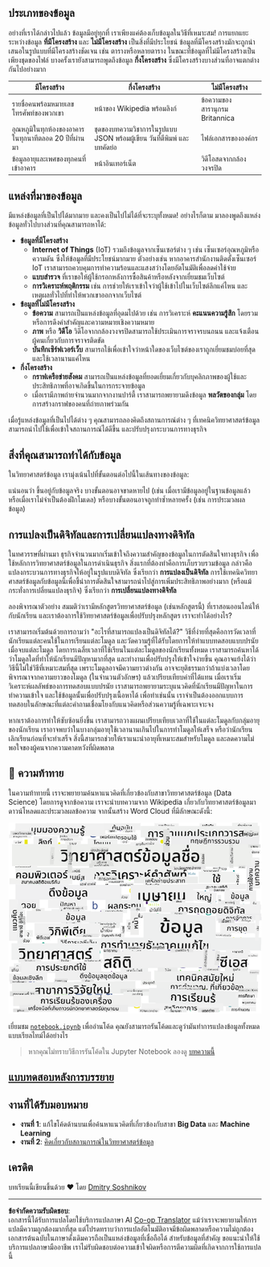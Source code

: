 <!--
CO_OP_TRANSLATOR_METADATA:
{
  "original_hash": "2583a9894af7123b2fcae3376b14c035",
  "translation_date": "2025-08-26T21:30:01+00:00",
  "source_file": "1-Introduction/01-defining-data-science/README.md",
  "language_code": "th"
}
-->
## ประเภทของข้อมูล

อย่างที่เราได้กล่าวไปแล้ว ข้อมูลมีอยู่ทุกที่ เราเพียงแค่ต้องเก็บข้อมูลในวิธีที่เหมาะสม! การแยกแยะระหว่างข้อมูล **ที่มีโครงสร้าง** และ **ไม่มีโครงสร้าง** เป็นสิ่งที่มีประโยชน์ ข้อมูลที่มีโครงสร้างมักจะถูกนำเสนอในรูปแบบที่มีโครงสร้างชัดเจน เช่น ตารางหรือหลายตาราง ในขณะที่ข้อมูลที่ไม่มีโครงสร้างเป็นเพียงชุดของไฟล์ บางครั้งเรายังสามารถพูดถึงข้อมูล **กึ่งโครงสร้าง** ซึ่งมีโครงสร้างบางส่วนที่อาจแตกต่างกันไปอย่างมาก

| มีโครงสร้าง                                                                | กึ่งโครงสร้าง                                                                                 | ไม่มีโครงสร้าง                        |
| ---------------------------------------------------------------------------- | ---------------------------------------------------------------------------------------------- | --------------------------------------- |
| รายชื่อคนพร้อมหมายเลขโทรศัพท์ของพวกเขา                                     | หน้าของ Wikipedia พร้อมลิงก์                                                                   | ข้อความของสารานุกรม Britannica       |
| อุณหภูมิในทุกห้องของอาคารในทุกนาทีตลอด 20 ปีที่ผ่านมา                      | ชุดของบทความวิชาการในรูปแบบ JSON พร้อมผู้เขียน วันที่ตีพิมพ์ และบทคัดย่อ                     | ไฟล์เอกสารขององค์กร                   |
| ข้อมูลอายุและเพศของทุกคนที่เข้าอาคาร                                       | หน้าอินเทอร์เน็ต                                                                              | วิดีโอสดจากกล้องวงจรปิด               |

## แหล่งที่มาของข้อมูล

มีแหล่งข้อมูลที่เป็นไปได้มากมาย และคงเป็นไปไม่ได้ที่จะระบุทั้งหมด! อย่างไรก็ตาม มาลองพูดถึงแหล่งข้อมูลทั่วไปบางส่วนที่คุณสามารถหาได้:

* **ข้อมูลที่มีโครงสร้าง**
  - **Internet of Things** (IoT) รวมถึงข้อมูลจากเซ็นเซอร์ต่าง ๆ เช่น เซ็นเซอร์อุณหภูมิหรือความดัน ซึ่งให้ข้อมูลที่มีประโยชน์มากมาย ตัวอย่างเช่น หากอาคารสำนักงานติดตั้งเซ็นเซอร์ IoT เราสามารถควบคุมการทำความร้อนและแสงสว่างโดยอัตโนมัติเพื่อลดค่าใช้จ่าย
  - **แบบสำรวจ** ที่เราขอให้ผู้ใช้กรอกหลังการซื้อสินค้าหรือหลังจากเยี่ยมชมเว็บไซต์
  - **การวิเคราะห์พฤติกรรม** เช่น การช่วยให้เราเข้าใจว่าผู้ใช้เข้าไปในเว็บไซต์ลึกแค่ไหน และเหตุผลทั่วไปที่ทำให้พวกเขาออกจากเว็บไซต์
* **ข้อมูลที่ไม่มีโครงสร้าง**
  - **ข้อความ** สามารถเป็นแหล่งข้อมูลที่อุดมไปด้วย เช่น การวิเคราะห์ **คะแนนความรู้สึก** โดยรวม หรือการดึงคำสำคัญและความหมายเชิงความหมาย
  - **ภาพ** หรือ **วิดีโอ** วิดีโอจากกล้องวงจรปิดสามารถใช้ประเมินการจราจรบนถนน และแจ้งเตือนผู้คนเกี่ยวกับการจราจรติดขัด
  - **บันทึกเซิร์ฟเวอร์เว็บ** สามารถใช้เพื่อเข้าใจว่าหน้าใดของเว็บไซต์ของเราถูกเยี่ยมชมบ่อยที่สุด และใช้เวลานานแค่ไหน
* **กึ่งโครงสร้าง**
  - **กราฟเครือข่ายสังคม** สามารถเป็นแหล่งข้อมูลที่ยอดเยี่ยมเกี่ยวกับบุคลิกภาพของผู้ใช้และประสิทธิภาพที่อาจเกิดขึ้นในการกระจายข้อมูล
  - เมื่อเรามีภาพถ่ายจำนวนมากจากงานปาร์ตี้ เราสามารถพยายามดึงข้อมูล **พลวัตของกลุ่ม** โดยการสร้างกราฟของคนที่ถ่ายภาพร่วมกัน

เมื่อรู้แหล่งข้อมูลที่เป็นไปได้ต่าง ๆ คุณสามารถลองคิดถึงสถานการณ์ต่าง ๆ ที่เทคนิควิทยาศาสตร์ข้อมูลสามารถนำไปใช้เพื่อเข้าใจสถานการณ์ได้ดีขึ้น และปรับปรุงกระบวนการทางธุรกิจ

## สิ่งที่คุณสามารถทำได้กับข้อมูล

ในวิทยาศาสตร์ข้อมูล เรามุ่งเน้นไปที่ขั้นตอนต่อไปนี้ในเส้นทางของข้อมูล:

แน่นอนว่า ขึ้นอยู่กับข้อมูลจริง บางขั้นตอนอาจขาดหายไป (เช่น เมื่อเรามีข้อมูลอยู่ในฐานข้อมูลแล้ว หรือเมื่อเราไม่จำเป็นต้องฝึกโมเดล) หรือบางขั้นตอนอาจถูกทำซ้ำหลายครั้ง (เช่น การประมวลผลข้อมูล)

## การแปลงเป็นดิจิทัลและการเปลี่ยนแปลงทางดิจิทัล

ในทศวรรษที่ผ่านมา ธุรกิจจำนวนมากเริ่มเข้าใจถึงความสำคัญของข้อมูลในการตัดสินใจทางธุรกิจ เพื่อใช้หลักการวิทยาศาสตร์ข้อมูลในการดำเนินธุรกิจ สิ่งแรกที่ต้องทำคือการเก็บรวบรวมข้อมูล กล่าวคือ แปลงกระบวนการทางธุรกิจให้อยู่ในรูปแบบดิจิทัล ซึ่งเรียกว่า **การแปลงเป็นดิจิทัล** การใช้เทคนิควิทยาศาสตร์ข้อมูลกับข้อมูลนี้เพื่อชี้นำการตัดสินใจสามารถนำไปสู่การเพิ่มประสิทธิภาพอย่างมาก (หรือแม้กระทั่งการเปลี่ยนแปลงธุรกิจ) ซึ่งเรียกว่า **การเปลี่ยนแปลงทางดิจิทัล**

ลองพิจารณาตัวอย่าง สมมติว่าเรามีหลักสูตรวิทยาศาสตร์ข้อมูล (เช่นหลักสูตรนี้) ที่เราสอนออนไลน์ให้กับนักเรียน และเราต้องการใช้วิทยาศาสตร์ข้อมูลเพื่อปรับปรุงหลักสูตร เราจะทำได้อย่างไร?

เราสามารถเริ่มต้นด้วยการถามว่า "อะไรที่สามารถแปลงเป็นดิจิทัลได้?" วิธีที่ง่ายที่สุดคือการวัดเวลาที่นักเรียนแต่ละคนใช้ในการเรียนแต่ละโมดูล และวัดความรู้ที่ได้รับโดยการให้ทำแบบทดสอบแบบปรนัยเมื่อจบแต่ละโมดูล โดยการเฉลี่ยเวลาที่ใช้เรียนในแต่ละโมดูลของนักเรียนทั้งหมด เราสามารถค้นหาได้ว่าโมดูลใดที่ทำให้นักเรียนมีปัญหามากที่สุด และทำงานเพื่อปรับปรุงให้เข้าใจง่ายขึ้น
คุณอาจแย้งได้ว่าวิธีนี้ไม่ใช่วิธีที่เหมาะสมที่สุด เพราะโมดูลอาจมีความยาวต่างกัน อาจจะยุติธรรมกว่าถ้าแบ่งเวลาโดยพิจารณาจากความยาวของโมดูล (ในจำนวนตัวอักษร) แล้วเปรียบเทียบค่าที่ได้แทน
เมื่อเราเริ่มวิเคราะห์ผลลัพธ์ของการทดสอบแบบปรนัย เราสามารถพยายามระบุแนวคิดที่นักเรียนมีปัญหาในการทำความเข้าใจ และใช้ข้อมูลนั้นเพื่อปรับปรุงเนื้อหาได้ เพื่อทำเช่นนั้น เราจำเป็นต้องออกแบบการทดสอบในลักษณะที่แต่ละคำถามเชื่อมโยงกับแนวคิดหรือส่วนความรู้ที่เฉพาะเจาะจง

หากเราต้องการทำให้ซับซ้อนยิ่งขึ้น เราสามารถวางแผนเปรียบเทียบเวลาที่ใช้ในแต่ละโมดูลกับกลุ่มอายุของนักเรียน เราอาจพบว่าในบางกลุ่มอายุใช้เวลานานเกินไปในการทำโมดูลให้เสร็จ หรือว่านักเรียนเลิกเรียนก่อนที่จะทำเสร็จ สิ่งนี้สามารถช่วยให้เราแนะนำอายุที่เหมาะสมสำหรับโมดูล และลดความไม่พอใจของผู้คนจากความคาดหวังที่ผิดพลาด

## 🚀 ความท้าทาย

ในความท้าทายนี้ เราจะพยายามค้นหาแนวคิดที่เกี่ยวข้องกับสาขาวิทยาศาสตร์ข้อมูล (Data Science) โดยการดูจากข้อความ เราจะนำบทความจาก Wikipedia เกี่ยวกับวิทยาศาสตร์ข้อมูลมาดาวน์โหลดและประมวลผลข้อความ จากนั้นสร้าง Word Cloud ที่มีลักษณะดังนี้:

![Word Cloud for Data Science](../../../../translated_images/ds_wordcloud.664a7c07dca57de017c22bf0498cb40f898d48aa85b3c36a80620fea12fadd42.th.png)

เยี่ยมชม [`notebook.ipynb`](../../../../../../../../../1-Introduction/01-defining-data-science/notebook.ipynb ':ignore') เพื่ออ่านโค้ด คุณยังสามารถรันโค้ดและดูว่ามันทำการแปลงข้อมูลทั้งหมดแบบเรียลไทม์ได้อย่างไร

> หากคุณไม่ทราบวิธีการรันโค้ดใน Jupyter Notebook ลองดู [บทความนี้](https://soshnikov.com/education/how-to-execute-notebooks-from-github/)

## [แบบทดสอบหลังการบรรยาย](https://purple-hill-04aebfb03.1.azurestaticapps.net/quiz/1)

## งานที่ได้รับมอบหมาย

* **งานที่ 1**: แก้ไขโค้ดด้านบนเพื่อค้นหาแนวคิดที่เกี่ยวข้องกับสาขา **Big Data** และ **Machine Learning**
* **งานที่ 2**: [คิดเกี่ยวกับสถานการณ์ในวิทยาศาสตร์ข้อมูล](assignment.md)

## เครดิต

บทเรียนนี้เขียนขึ้นด้วย ♥️ โดย [Dmitry Soshnikov](http://soshnikov.com)

---

**ข้อจำกัดความรับผิดชอบ**:  
เอกสารนี้ได้รับการแปลโดยใช้บริการแปลภาษา AI [Co-op Translator](https://github.com/Azure/co-op-translator) แม้ว่าเราจะพยายามให้การแปลมีความถูกต้องมากที่สุด แต่โปรดทราบว่าการแปลอัตโนมัติอาจมีข้อผิดพลาดหรือความไม่ถูกต้อง เอกสารต้นฉบับในภาษาดั้งเดิมควรถือเป็นแหล่งข้อมูลที่เชื่อถือได้ สำหรับข้อมูลที่สำคัญ ขอแนะนำให้ใช้บริการแปลภาษามืออาชีพ เราไม่รับผิดชอบต่อความเข้าใจผิดหรือการตีความผิดที่เกิดจากการใช้การแปลนี้
